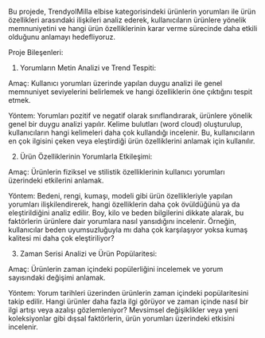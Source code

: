 Bu projede, TrendyolMilla elbise kategorisindeki ürünlerin yorumları ile ürün özellikleri arasındaki ilişkileri analiz ederek, kullanıcıların ürünlere yönelik memnuniyetini ve hangi ürün özelliklerinin karar verme sürecinde daha etkili olduğunu anlamayı hedefliyoruz.

Proje Bileşenleri:

1.	Yorumların Metin Analizi ve Trend Tespiti:
   
Amaç: Kullanıcı yorumları üzerinde yapılan duygu analizi ile genel memnuniyet seviyelerini belirlemek ve hangi özelliklerin öne çıktığını tespit etmek.

Yöntem: Yorumları pozitif ve negatif olarak sınıflandırarak, ürünlere yönelik genel bir duygu analizi yapılır.
Kelime bulutları (word cloud) oluşturulup, kullanıcıların hangi kelimeleri daha çok kullandığı incelenir. Bu, kullanıcıların en çok ilgisini çeken veya eleştirdiği ürün özelliklerini anlamak için kullanılır.

2.	Ürün Özelliklerinin Yorumlarla Etkileşimi:

Amaç: Ürünlerin fiziksel ve stilistik özelliklerinin kullanıcı yorumları üzerindeki etkilerini anlamak.

Yöntem: Bedeni, rengi, kumaşı, modeli gibi ürün özellikleriyle yapılan yorumları ilişkilendirerek, hangi özelliklerin daha çok övüldüğünü ya da eleştirildiğini analiz edilir. Boy, kilo ve beden bilgilerini dikkate alarak, bu faktörlerin ürünlere dair yorumlara nasıl yansıdığını incelenir. Örneğin, kullanıcılar beden uyumsuzluğuyla mı daha çok karşılaşıyor yoksa kumaş kalitesi mi daha çok eleştiriliyor?

3.  Zaman Serisi Analizi ve Ürün Popülaritesi:

Amaç: Ürünlerin zaman içindeki popülerliğini incelemek ve yorum sayısındaki değişimi anlamak.

Yöntem: Yorum tarihleri üzerinden ürünlerin zaman içindeki popülaritesini takip edilir. Hangi ürünler daha fazla ilgi görüyor ve zaman içinde nasıl bir ilgi artışı veya azalışı gözlemleniyor? Mevsimsel değişiklikler veya yeni koleksiyonlar gibi dışsal faktörlerin, ürün yorumları üzerindeki etkisini incelenir.
